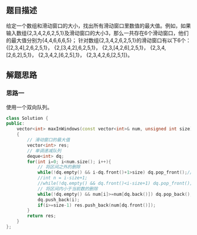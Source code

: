## 题目描述

给定一个数组和滑动窗口的大小，找出所有滑动窗口里数值的最大值。例如，如果输入数组{2,3,4,2,6,2,5,1}及滑动窗口的大小3，那么一共存在6个滑动窗口，他们的最大值分别为{4,4,6,6,6,5}； 针对数组{2,3,4,2,6,2,5,1}的滑动窗口有以下6个： {[2,3,4],2,6,2,5,1}， {2,[3,4,2],6,2,5,1}， {2,3,[4,2,6],2,5,1}， {2,3,4,[2,6,2],5,1}， {2,3,4,2,[6,2,5],1}， {2,3,4,2,6,[2,5,1]}。 

## 解题思路

### 思路一

使用一个双向队列。

```cpp
class Solution {
public:
    vector<int> maxInWindows(const vector<int>& num, unsigned int size)
    {
        // 滑动窗口的最大值
        vector<int> res;
        // 单调递减队列
        deque<int> dq;
        for(int i=0; i<num.size(); i++){
            // 将区间之外的删除
            while(!dq.empty() && i-dq.front()+1>size) dq.pop_front();//牛客这样写是对的
            //int n = i-size+1;
            //while(!dq.empty() && dq.front()<i-size+1) dq.pop_front();// 这样写牛客输出结果错误
            // 将区间内小于当前数的删除
            while(!dq.empty() && num[i]>=num[dq.back()]) dq.pop_back();
            dq.push_back(i);
            if(i>=size-1) res.push_back(num[dq.front()]);
        }
        return res;
    }
};
```

